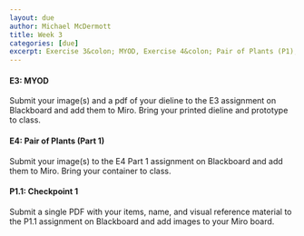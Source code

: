 ```yaml
---
layout: due
author: Michael McDermott
title: Week 3
categories: [due]
excerpt: Exercise 3&colon; MYOD, Exercise 4&colon; Pair of Plants (P1), &amp; P1.1&colon; Checkpoint 1
---
```

#### E3: MYOD
Submit your image(s) and a pdf of your dieline to the E3 assignment on Blackboard and add them to Miro. Bring your printed dieline and prototype to class.

#### E4: Pair of Plants (Part 1)
Submit your image(s) to the E4 Part 1 assignment on Blackboard and add them to Miro. Bring your container to class.

#### P1.1: Checkpoint 1
Submit a single PDF with your items, name, and visual reference material to the P1.1 assignment on Blackboard and add images to your Miro board. 



